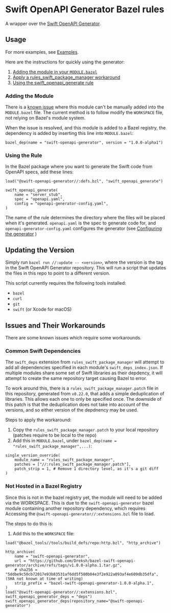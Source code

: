 Swift OpenAPI Generator Bazel rules
===================================

A wrapper over the [Swift OpenAPI Generator](https://github.com/apple/swift-openapi-generator/tree/main).

Usage
-----

For more examples, see [Examples](./examples).

Here are the instructions for quickly using the generator:
1. [Adding the module in your `MODULE.bazel`](#adding-the-module)
2. [Apply a rules\_swift\_package\_manager workaround](#common-swift-dependencies)
3. [Using the swift\_openapi\_generate rule](#using-the-rule)

### Adding the Module

There is a [known issue](#not-hosted-in-a-bazel-registry) where this module can't be manually added
into the `MODULE.bazel` file.
The current method is to follow modify the `WORKSPACE` file, not relying on Bazel's module system.

When the issue is resolved, and this module is added to a Bazel registry,
the dependency is added by inserting this line into `MODULE.bazel`:
```skylark
bazel_dep(name = "swift-openapi-generator", version = "1.0.0-alpha1")
```

### Using the Rule

In the Bazel package where you want to generate the Swift code from OpenAPI specs, add these lines:
```skylark
load("@swift-openapi-generator//:defs.bzl", "swift_openapi_generate")

swift_openapi_generate(
    name = "server_stub",
    spec = "openapi.yaml",
    config = "openapi-generator-config.yaml",
)
```

The name of the rule determines the directory where the files will be placed when it's generated.
`openapi.yaml` is the spec to generate code for, and `openapi-generator-config.yaml` configures
the generator (see [Configuring the generator](https://swiftpackageindex.com/apple/swift-openapi-generator/1.0.0-alpha.1/documentation/swift-openapi-generator/configuring-the-generator) )

Updating the Version
--------------------

Simply run `bazel run //:update -- <version>`, where the version is the tag in the Swift OpenAPI Generator repository.
This will run a script that updates the files in this repo to point to a different version.

This script currently requires the following tools installed:
- `bazel`
- `curl`
- `git`
- `swift` (or Xcode for macOS)

Issues and Their Workarounds
----------------------------

There are some known issues which require some workarounds.

### Common Swift Dependencies

The `swift_deps` extension from `rules_swift_package_manager` will attempt to add all dependencies specified
in each module's `swift_deps_index.json`. If multiple modules share some set of Swift libraries as their
depdency, it will attempt to create the same repository target causing Bazel to error.

To work around this, there is a `rules_swift_package_manager.patch` file in this repository, generated from
`v0.22.0`, that adds a simple deduplication of libraries. This allows each one to only be specified once.
The downside of this patch is that the deduplication does not take into account of the versions, and so either
version of the depdnency may be used.

Steps to apply the workaround:
1. Copy the `rules_swift_package_manager.patch` to your local repository (patches require to be local to the repo)
2. Add this in `MODULE.bazel`, under `bazel_dep(name = "rules_swift_package_manager",...)`:
```skylark
single_version_override(
    module_name = "rules_swift_package_manager",
    patches = ["//:rules_swift_package_manager.patch"],
    patch_strip = 1, # Remove 1 directory level, as it's a git diff
)
```

### Not Hosted in a Bazel Registry

Since this is not in the bazel registry yet, the module will need to be added via the WORKSPACE.
This is due to the `swift-openapi-generator` bazel module containing another repository dependency, which requires
Accessing the `@swift-openapi-generator//:extensions.bzl` file to load.

The steps to do this is:
1. Add this to the `WORKSPACE` file:
```skylark
load("@bazel_tools//tools/build_defs/repo:http.bzl", "http_archive")

http_archive(
    name = "swift-openapi-generator",
    url = "https://github.com/Dreksh/bazel-swift-openapi-generator/archive/refs/tags/v1.0.0-alpha.1.tar.gz",
    # sha256 = "5ddbe9c50cb72017e93b83531af6dd5f580b04e3f2e922a093af4e609db35dfa", (SHA not known at time of writing)
    strip_prefix = "bazel-swift-openapi-generator-1.0.0-alpha.1",
)
load("@swift-openapi-generator//:extensions.bzl", swift_openapi_generator_deps = "deps")
swift_openapi_generator_deps(repository_name="@swift-openapi-generator")
```
